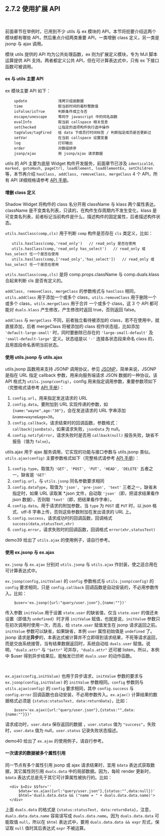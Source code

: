 2.7.2 使用扩展 API
-------------------

&nbsp;

前面章节在举例时，已用到不少 utils 与 ex 模块的 API，本节将扼要介绍这两个模块都有哪些 API，然后重点介绍两类重要 API，一类增删 class 定义，另一类是 jsonp 与 ajax 调用。

模块 utils 提供的 API 均为公共处理函数，ex 则为扩展定义模块，专为 MJI 脚本运算提供 API 支持。两者都定义公共 API，但在可计算表达式中，只有 ex 下接口函数可被调用。

#### ex 与 utils 主要 API

ex 模块主要 API 如下：

```
    update              浅拷贝组装数据
    time                取当前时间的毫秒整数值
    isFalse/isTrue      判断条件成立与否
    escape/unescape     等同于 javascript 中的同名函数
    evalInfo            取当前 callspace 相关信息
    setChecked          让指定的选项构件执行选中操作
    tagValue/tagFired   给 data 下成员打时间标签 / 判断指定成员是否更新过
    setVar              在当前 callspace 设置变量
    log                 打印输出
    order               对数组排序
    jsonp/ajax          用 jsonp/ajax 请求数据
```

utils 的 API 主要为底层 Widget 构件开发服务，前面章节已涉及 `identicalId, marked, gotoHash, pageCtrl, loadElement, loadElementEx, setChildren` 等，本节再介绍 `hasClass, addClass, removeClass, mergeClass` 4 个 API，所有 API 详细规格请参考 [API 手册](#4.)。

#### 增删 class 定义

Shadow Widget 将构件的 class 名分开用 className 与 klass 两个属性表达，className 是不变类名列表，只读的，在构件生存周期内不发生变化，klass 是可变类名列表，前者标记当前构件是什么，描述构件的固定属性，后者描述构件状态。

`utils.hasClass(comp,cls)` 用于判断 `comp` 构件是否存在 `cls` 类定义，比如：

```
   utils.hasClass(comp,'read_only')   // read_only 是否在使用
   utils.hasClass(comp,'read_only has_select')   // read_only 或 has_select 任一个是否在使用
   utils.hasClass(comp,['read_only','has_select'])   // read_only 或 has_select 任一个是否在使用
```

`utils.hasClass(comp,cls)` 是将 comp.props.className 与 comp.duals.klass 合起来判断 cls 是否有定义的。

`addClass, removeClass, mergeClass` 的参数格式与 `hasClass` 相同，`utils.addClass` 用于添加一个或多个 class，`utils.removeClass` 用于删除一个或多个 class，`utils.mergeClass` 用于合并 一个或多个 class，这 3 个 API 都可能对 `duals.klass` 产生修改，产生修改时返回 true，否则返回 false。

`addClass` 与 `mergeClass` 不同，前者独立看待被添加的 class，若不在使用中，就直接添加，后者 mergeClass 将被添加的 class 视作状态组，比如添加 `'default-large-small'` 时，同时要删除已存在的 `'large-small-default'` 及 `'small-default-large'` 定义。状态组是以 `'-'` 连接各状态段来命名 class 的，且用首段命名表明当前状态。

#### 使用 utils.jsonp 与 utils.ajax

utils.jsonp 函数用来支持 JSONP 调用协议，参见 <a target="_blank" href="https://en.wikipedia.org/wiki/JSONP">JSONP</a>，简单来说，JSONP 是指在 URL 指定 callback 参数，用来向服务端请求 JSON 数据的一种协议。该 API 格式为 `utils.jsonp(config)`，config 用来指定调用参数，重要参数项如下（完整格式请参考 [API 手册](#4.2.3.!jsonp)）：

1. `config.url`，用来指定发送请求的 URL
2. `config.data`，要附加到 URL 实现传递的参数，如 `{name:"wayne",age:"30"}`，会在发送请求的 URL 字串添加 `&name=wayne&age=30`。
3. `config.callback`，请求结束时的回调函数，参数格式：`callback(jsonData)`，如果请求失败，`jsonData` 为 null。
4. `config.notifyError`，请求失败时是否用 `callback(null)` 报告失败，缺省不报告（值为 `false`）。

utils.ajax 用于 ajax 服务调用，它实现的功能与接口参数与 utils.jsonp 类似。`utils.ajax(config)` 主要参数格式如下（完整格式请参考 [API 手册](#4.2.3.!ajax)）：

1. `config.type`，取值为 `'GET', 'POST', 'PUT', 'HEAD', 'DELETE'` 五者之一，缺省是 `'GET'`
2. `config.url`，与 `utils.jsonp` 同名参数要求相同
3. `config.dataType`，取值为 `'json', 'pre-json', 'text'` 三者之一，缺省未指定时，如果 URL 读取某 *.json 文件，自动取 `'json'`（即，把请求结果看作 json 数据），否则取 `'text'`（即，把结果看作字串）。 
4. `config.data`，用于请求的附加参数，当 `type` 为 `POST` 或 `PUT` 时，以 json 格式、utf-8 字串上传，否则这些参数附加在发出请求的 URL 上。
5. `config.success`，请求成功时的回调函数，回调格式 `success(data,statusText,xhr)`
6. `config.error`，请求失败时的回调函数，回调格式 `error(xhr,statusText)`

demo39 给出了 `utils.ajax` 的使用例子，请自行参考。

#### 使用 ex.jsonp 与 ex.ajax

`ex.jsonp` 与 `ex.ajax` 分别对 `utils.jsonp` 与 `utils.ajax` 作封装，使之适合用在可计算表达式中。

`ex.jsonp(config,initValue)` 的 `config` 参数格式与 `utils.jsonp(config)` 的 `config` 要求相同，只是 `config.callback` 回调函数是自动安装的，不必用参数传入。比如：

```
    $user='ex.jsonp({url:"query/user.json"},{name:""})'
```

传入参数 `initValue` 用于设置 `state.user` 的缺省值，仅当 `state.user` 的值还未设置（即值为 `undefined`）时才用 `initValue` 赋值，也就是说，`initValue` 参数只在初次调用时使用一次，而且，给 `state.user` 赋值发生在 jsonp 请求返回之前。`initValue` 参数可以缺省，如果缺省，本例 `user` 属性初始值是 `undefined` 了。jsonp 请求是**异步**的，本表达式被计算并不立即得到请求结果，不死等请求返回，而是交由系统接管，当有结果数据返回时，系统自动给 `duals.user` 赋值。说明，`"duals.attr"` 与 `"$attr"` 可并存，`"duals.attr"` 还可被 listen，所以，本例中 $user 得到异步结果后，能触发已侦听 `duals.user` 的动作函数。 

&nbsp;

`ex.ajax(config,initValue)` 也用于异步请求，`initValue` 参数的要求与 `ex.jsonp(config,initValue)` 的 `initValue` 参数相同。`config` 参数则与 `utils.ajax(config)` 的 `config` 要求相同，其中 `config.success` 与 `config.error` 回调函数也自动安装，不必用参数传入。`ex.ajax()` 计算结果的数据格式必须是 `{status:statusText, data:returnData}`，比如：

```
    $user='ex.ajax({url:"query/user.json"},{status:"",data:{name:""}})'
```

请求成功时，`user.data` 保存返回的数据 ，`user.status` 值为 `"success"`，失败时，`user.data` 值为 null，`user.status` 记录失败状态描述。

demo40 给出了 `ex.ajax` 的使用例子，请自行参考。

#### 一次请求的数据被多个属性引用

同一节点有多个属性引用 jsonp 或 ajax 请求结果时，宜用 `$data` 表达式获取数据，其它属性则引用 `duals.data` 中的局部数据。因为，每轮 render 更新时，`$data` 表达式总是先于其它可计算属性被执行的。比如：

```
  <div $=Div $$for='' 
      $data='ex.ajax({url:"query/user.json"},{status:"",data:null})' 
      $html='duals.data.data && ("name = " + duals.data.data.name)'>
  </div>
```

上面 `duals.data` 的格式是 `{status:statusText, data:returnData}`，注意，`duals.data.data.name` 容易误写成 `duals.data.name`。因为 `duals.data.data` 可能取值 `null`，所以在 `$html` 表达式中，要用 `duals.data.data && expr` 形式，保证取 `null` 值时其后表达式 `expr` 不被运算。

&nbsp;

